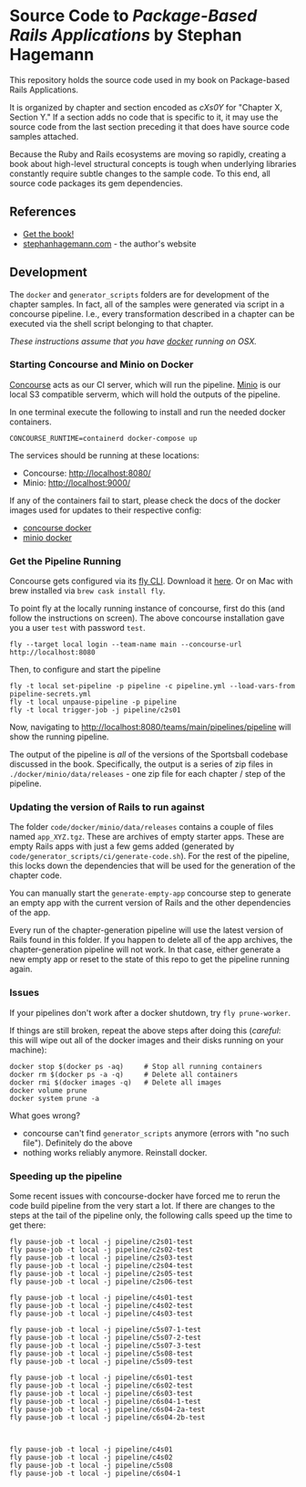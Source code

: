 # Source Code to _Package-Based Rails Applications_ by Stephan Hagemann

This repository holds the source code used in my book on Package-based Rails Applications.

It is organized by chapter and section encoded as _cXs0Y_ for "Chapter X, Section Y." If a section adds no code that is
specific to it, it may use the source code from the last section preceding it that does have source code samples attached.

Because the Ruby and Rails ecosystems are moving so rapidly, creating a book about high-level structural concepts is
tough when underlying libraries constantly require subtle changes to the sample code. To this end, all source code packages its gem dependencies.

## References

* [Get the book!](https://gradualmodularity.com)
* [stephanhagemann.com](http://stephanhagemann.com) - the author's website

## Development

The `docker` and `generator_scripts` folders are for development of the chapter samples. In fact, all of the samples
were generated via script in a concourse pipeline. I.e., every transformation described in a chapter
can be executed via the shell script belonging to that chapter.

*These instructions assume that you have [docker](https://www.docker.com/) running on OSX.*

### Starting Concourse and Minio on Docker

[Concourse](https://github.com/concourse/concourse) acts as our CI server, which will run the pipeline.
[Minio](https://github.com/minio/minio) is our local S3 compatible serverm, which will hold the outputs of the pipeline.

In one terminal execute the following to install and run the needed docker containers.
~~~~~~~~
CONCOURSE_RUNTIME=containerd docker-compose up 
~~~~~~~~

The services should be running at these locations:

* Concourse: [http://localhost:8080/](http://localhost:8080/)
* Minio: [http://localhost:9000/](http://localhost:9000/)

If any of the containers fail to start, please check the docs of the docker images used for updates to their respective config:

* [concourse docker](https://github.com/concourse/concourse-docker)
* [minio docker](https://github.com/minio/minio)

### Get the Pipeline Running

Concourse gets configured via its [fly CLI](https://concourse-ci.org/fly.html). Download it [here](https://concourse-ci.org/download.html). Or on Mac with brew installed via `brew cask install fly`.

To point fly at the locally running instance of concourse, first do this (and follow the instructions on screen). The above concourse installation gave you a user `test` with password `test`.
~~~~~~~~
fly --target local login --team-name main --concourse-url http://localhost:8080
~~~~~~~~

Then, to configure and start the pipeline
~~~~~~~~
fly -t local set-pipeline -p pipeline -c pipeline.yml --load-vars-from  pipeline-secrets.yml
fly -t local unpause-pipeline -p pipeline
fly -t local trigger-job -j pipeline/c2s01
~~~~~~~~

Now, navigating to [http://localhost:8080/teams/main/pipelines/pipeline](http://localhost:8080/teams/main/pipelines/pipeline) will show the running pipeline.

The output of the pipeline is *all* of the versions of the Sportsball codebase discussed in the book. Specifically, the output is a series of zip files in `./docker/minio/data/releases` - one zip file for each chapter / step of the pipeline.

### Updating the version of Rails to run against

The folder `code/docker/minio/data/releases` contains a couple of files named `app_XYZ.tgz`. These are archives of empty starter apps. These are empty Rails apps with just a few gems added (generated by `code/generator_scripts/ci/generate-code.sh`). For the rest of the pipeline, this locks down the dependencies that will be used for the generation of the chapter code.

You can manually start the `generate-empty-app` concourse step to generate an empty app with the current version of Rails and the other dependencies of the app.

Every run of the chapter-generation pipeline will use the latest version of Rails found in this folder. If you happen to delete all of the app archives, the chapter-generation pipeline will not work. In that case, either generate a new empty app or reset to the state of this repo to get the pipeline running again.

### Issues

If your pipelines don't work after a docker shutdown, try `fly prune-worker`.

If things are still broken, repeat the above steps after doing this (*careful*: this will wipe out all of the docker images and their disks running on your machine):
~~~~~~~~
docker stop $(docker ps -aq)     # Stop all running containers
docker rm $(docker ps -a -q)     # Delete all containers
docker rmi $(docker images -q)   # Delete all images
docker volume prune
docker system prune -a
~~~~~~~~

What goes wrong?

* concourse can't find `generator_scripts` anymore (errors with "no such file"). Definitely do the above
* nothing works reliably anymore. Reinstall docker.


### Speeding up the pipeline

Some recent issues with concourse-docker have forced me to rerun the code build pipeline from the very start a lot. If there are changes to the steps at the tail of the pipeline only, the following calls speed up the time to get there:

```
fly pause-job -t local -j pipeline/c2s01-test
fly pause-job -t local -j pipeline/c2s02-test
fly pause-job -t local -j pipeline/c2s03-test
fly pause-job -t local -j pipeline/c2s04-test
fly pause-job -t local -j pipeline/c2s05-test
fly pause-job -t local -j pipeline/c2s06-test

fly pause-job -t local -j pipeline/c4s01-test
fly pause-job -t local -j pipeline/c4s02-test
fly pause-job -t local -j pipeline/c4s03-test

fly pause-job -t local -j pipeline/c5s07-1-test
fly pause-job -t local -j pipeline/c5s07-2-test
fly pause-job -t local -j pipeline/c5s07-3-test
fly pause-job -t local -j pipeline/c5s08-test
fly pause-job -t local -j pipeline/c5s09-test

fly pause-job -t local -j pipeline/c6s01-test
fly pause-job -t local -j pipeline/c6s02-test
fly pause-job -t local -j pipeline/c6s03-test
fly pause-job -t local -j pipeline/c6s04-1-test
fly pause-job -t local -j pipeline/c6s04-2a-test
fly pause-job -t local -j pipeline/c6s04-2b-test



fly pause-job -t local -j pipeline/c4s01
fly pause-job -t local -j pipeline/c4s02
fly pause-job -t local -j pipeline/c5s08
fly pause-job -t local -j pipeline/c6s04-1
```